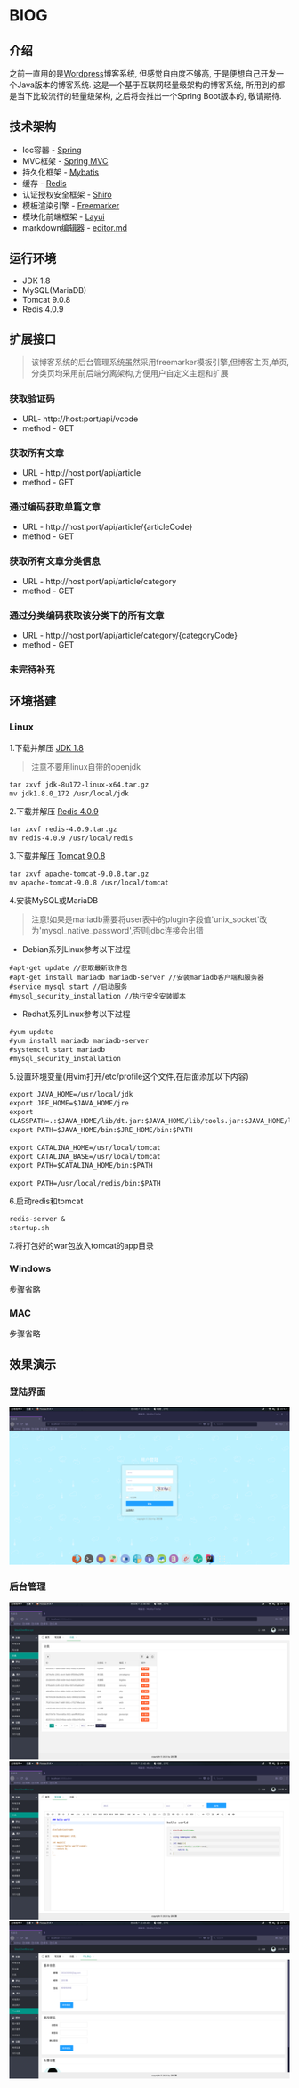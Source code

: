 # BlOG
## 介绍
之前一直用的是[Wordpress](https://wordpress.org/)博客系统, 但感觉自由度不够高, 于是便想自己开发一个Java版本的博客系统.
这是一个基于互联网轻量级架构的博客系统, 所用到的都是当下比较流行的轻量级架构, 之后将会推出一个Spring Boot版本的, 敬请期待.

## 技术架构
* Ioc容器 - [Spring](https://spring.io/projects/spring-framework)
* MVC框架 - [Spring MVC](https://spring.io/projects/spring-framework)
* 持久化框架 - [Mybatis](http://www.mybatis.org/mybatis-3/)
* 缓存 - [Redis](https://redis.io/)
* 认证授权安全框架 - [Shiro](http://shiro.apache.org/)
* 模板渲染引擎 - [Freemarker](https://freemarker.apache.org/)
* 模块化前端框架 - [Layui](https://www.layui.com/)
* markdown编辑器 - [editor.md](http://pandao.github.io/editor.md/examples/)

## 运行环境
* JDK 1.8
* MySQL(MariaDB)
* Tomcat 9.0.8
* Redis 4.0.9

## 扩展接口
>该博客系统的后台管理系统虽然采用freemarker模板引擎,但博客主页,单页,分类页均采用前后端分离架构,方便用户自定义主题和扩展
### 获取验证码
* URL- http://host:port/api/vcode
* method - GET
### 获取所有文章
* URL - http://host:port/api/article
* method - GET
### 通过编码获取单篇文章
* URL - http://host:port/api/article/{articleCode}
* method - GET
### 获取所有文章分类信息
* URL - http://host:port/api/article/category
* method - GET
### 通过分类编码获取该分类下的所有文章
* URL - http://host:port/api/article/category/{categoryCode}
* method - GET
### 未完待补充

## 环境搭建
### Linux
1.下载并解压 [JDK 1.8](https://www.oracle.com/technetwork/java/javase/downloads/jdk8-downloads-2133151.html)
>注意不要用linux自带的openjdk
```
tar zxvf jdk-8u172-linux-x64.tar.gz
mv jdk1.8.0_172 /usr/local/jdk
```
2.下载并解压 [Redis 4.0.9](http://www.redis.cn/download.html)
```
tar zxvf redis-4.0.9.tar.gz
mv redis-4.0.9 /usr/local/redis
```
3.下载并解压 [Tomcat 9.0.8](https://tomcat.apache.org/download-90.cgi)
```
tar zxvf apache-tomcat-9.0.8.tar.gz
mv apache-tomcat-9.0.8 /usr/local/tomcat
```
4.安装MySQL或MariaDB
>注意!如果是mariadb需要将user表中的plugin字段值'unix_socket'改为'mysql_native_password',否则jdbc连接会出错
* Debian系列Linux参考以下过程
```
#apt-get update //获取最新软件包
#apt-get install mariadb mariadb-server //安装mariadb客户端和服务器
#service mysql start //启动服务
#mysql_security_installation //执行安全安装脚本
```
* Redhat系列Linux参考以下过程
```
#yum update
#yum install mariadb mariadb-server
#systemctl start mariadb
#mysql_security_installation
```
5.设置环境变量(用vim打开/etc/profile这个文件,在后面添加以下内容)
```
export JAVA_HOME=/usr/local/jdk
export JRE_HOME=$JAVA_HOME/jre
export CLASSPATH=.:$JAVA_HOME/lib/dt.jar:$JAVA_HOME/lib/tools.jar:$JAVA_HOME/lib:$JRE_HOME/lib:$CLASSPATH
export PATH=$JAVA_HOME/bin:$JRE_HOME/bin:$PATH

export CATALINA_HOME=/usr/local/tomcat
export CATALINA_BASE=/usr/local/tomcat
export PATH=$CATALINA_HOME/bin:$PATH

export PATH=/usr/local/redis/bin:$PATH
```
6.启动redis和tomcat
```
redis-server &
startup.sh
```
7.将打包好的war包放入tomcat的app目录
### Windows
步骤省略
### MAC
步骤省略

## 效果演示
### 登陆界面
![登陆](img/login.png)
### 后台管理
![分类管理](img/category.png)
![写文章](img/write.png)
![个人信息维护](img/personal.png)





